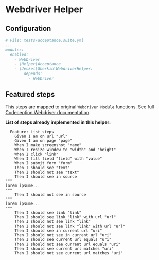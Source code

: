 # Webdriver Helper

## Configuration

```yaml
# File: tests/acceptance.suite.yml
...
modules:
  enabled:
    - WebDriver
    - \Helper\Acceptance
    - \Jeckel\Gherkin\WebdriverHelper:
        depends:
          - WebDriver
```

## Featured steps

This steps are mapped to original `Webdriver Module` functions. See full [Codeception Webdriver documentation](https://codeception.com/docs/modules/WebDriver).


**List of steps already implemented in this helper:**
```gherkin
  Feature: List steps
    Given I am on url "url"
    Given I am on page "page"
    When I make screenshot "name"
    When I resize window to "width" and "height"
    When I click "link"
    When I fill field "field" with "value"
    When I submit form "form"
    Then I should see "text"
    Then I should not see "text"
    Then I should see in source
"""
lorem ipsume...
"""
    Then I should not see in source
"""
lorem ipsume...
"""
    Then I should see link "link"
    Then I should see link "link" with url "url"
    Then I should not see link "link"
    Then I should not see link "link" with url "url"
    Then I should see in current url "uri"
    Then I should not see in current url "uri"
    Then I should see current url equals "uri"
    Then I should not see current url equals "uri"
    Then I should see current url matches "uri"
    Then I should not see current url matches "uri"
```

